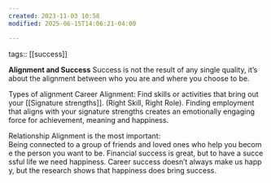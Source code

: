 ```yaml
---
created: 2023-11-03 10:58
modified: 2025-06-15T14:06:21-04:00

---
```

tags:: [[success]]

**Alignment and Success**
Success is not the result of any single quality, it’s about the alignment between who you are and where you choose to be.

Types of alignment
Career Alignment: Find skills or activities that bring out your [[Signature strengths]]. (Right Skill, Right Role). Finding employment that aligns with your signature strengths creates an emotionally engaging force for achievement, meaning and happiness.

Relationship Alignment is the most important: Being connected to a group of friends and loved ones who help you become the person you want to be. Financial success is great, but to have a successful life we need happiness. Career success doesn’t always make us happy, but the research shows that happiness does bring success.
